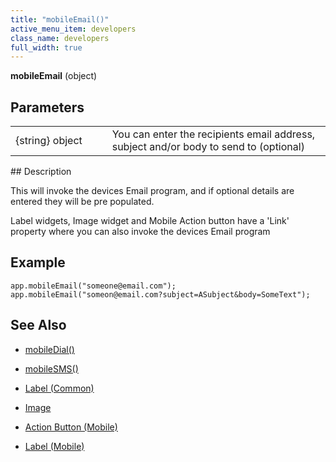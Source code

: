 ```yaml
---
title: "mobileEmail()"
active_menu_item: developers
class_name: developers
full_width: true
---
```



**mobileEmail** (object)

## Parameters

<table>
<tr>
<td width="193">
{string} object

</td>
<td width="17">
</td>
<td width="670">
You can enter the recipients email address, subject and/or body to send to (optional)

</td>
</tr>
</table>
## Description

This will invoke the devices Email program, and if optional details are entered they will be pre populated.

Label widgets, Image widget and Mobile Action button have a 'Link' property where you can also invoke the devices Email program

## Example

    app.mobileEmail("someone@email.com");
    app.mobileEmail("someon@email.com?subject=ASubject&body=SomeText");
     
   

## See Also

 - [mobileDial()](/developers/user-guide/scripting-apis/client-api/app-functions/mobiledial)

 - [mobileSMS()](/developers/user-guide/scripting-apis/client-api/app-functions/mobilesms)

 - [Label (Common)](/developers/user-guide/product-guide/widget-properties-events/common/label)

 - [Image](/developers/user-guide/product-guide/widget-properties-events/common/image)

 - [Action Button (Mobile)](/developers/user-guide/product-guide/widget-properties-events/mobile/mobaction-button)

 - [Label (Mobile)](/developers/user-guide/product-guide/widget-properties-events/mobile/moblabel)

